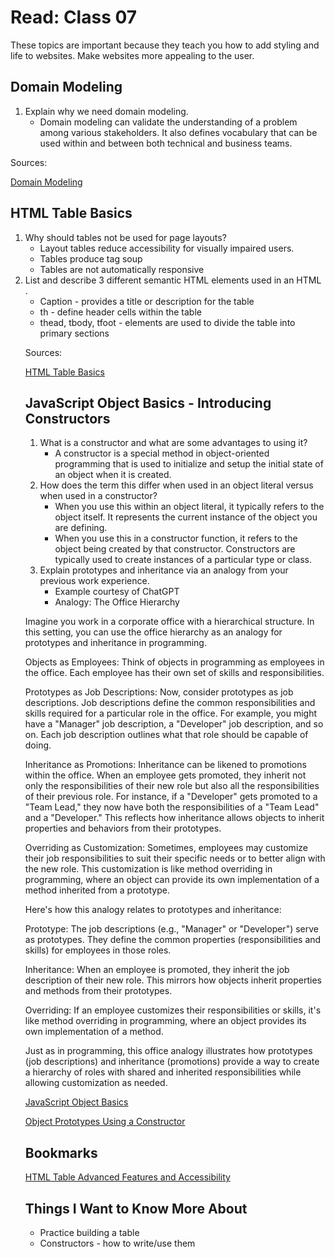 # Read: Class 07

These topics are important because they teach you how to add styling and life to websites.  Make websites more appealing to the user.

## Domain Modeling

1. Explain why we need domain modeling.
    * Domain modeling can validate the understanding of a problem among various stakeholders.  It also defines vocabulary that can be used within and between both technical and business teams.

Sources:

[Domain Modeling](https://github.com/codefellows/domain_modeling#domain-modeling)

## HTML Table Basics

1. Why should tables not be used for page layouts?
    * Layout tables reduce accessibility for visually impaired users.
    * Tables produce tag soup
    * Tables are not automatically responsive
2. List and describe 3 different semantic HTML elements used in an HTML <table>.
    * Caption - provides a title or description for the table
    * th - define header cells within the table
    * thead, tbody, tfoot - elements are used to divide the table into primary sections

Sources:

[HTML Table Basics](https://developer.mozilla.org/en-US/docs/Learn/HTML/Tables/Basics)

## JavaScript Object Basics - Introducing Constructors

1. What is a constructor and what are some advantages to using it?
    * A constructor is a special method in object-oriented programming that is used to initialize and setup the initial state of an object when it is created.  
1. How does the term this differ when used in an object literal versus when used in a constructor?
    * When you use this within an object literal, it typically refers to the object itself. It represents the current instance of the object you are defining. 
    * When you use this in a constructor function, it refers to the object being created by that constructor. Constructors are typically used to create instances of a particular type or class.
1. Explain prototypes and inheritance via an analogy from your previous work experience.
    * Example courtesy of ChatGPT
    * Analogy: The Office Hierarchy

Imagine you work in a corporate office with a hierarchical structure. In this setting, you can use the office hierarchy as an analogy for prototypes and inheritance in programming.

Objects as Employees:
Think of objects in programming as employees in the office. Each employee has their own set of skills and responsibilities.

Prototypes as Job Descriptions:
Now, consider prototypes as job descriptions. Job descriptions define the common responsibilities and skills required for a particular role in the office. For example, you might have a "Manager" job description, a "Developer" job description, and so on. Each job description outlines what that role should be capable of doing.

Inheritance as Promotions:
Inheritance can be likened to promotions within the office. When an employee gets promoted, they inherit not only the responsibilities of their new role but also all the responsibilities of their previous role. For instance, if a "Developer" gets promoted to a "Team Lead," they now have both the responsibilities of a "Team Lead" and a "Developer." This reflects how inheritance allows objects to inherit properties and behaviors from their prototypes.

Overriding as Customization:
Sometimes, employees may customize their job responsibilities to suit their specific needs or to better align with the new role. This customization is like method overriding in programming, where an object can provide its own implementation of a method inherited from a prototype.

Here's how this analogy relates to prototypes and inheritance:

Prototype: The job descriptions (e.g., "Manager" or "Developer") serve as prototypes. They define the common properties (responsibilities and skills) for employees in those roles.

Inheritance: When an employee is promoted, they inherit the job description of their new role. This mirrors how objects inherit properties and methods from their prototypes.

Overriding: If an employee customizes their responsibilities or skills, it's like method overriding in programming, where an object provides its own implementation of a method.

Just as in programming, this office analogy illustrates how prototypes (job descriptions) and inheritance (promotions) provide a way to create a hierarchy of roles with shared and inherited responsibilities while allowing customization as needed.

[JavaScript Object Basics](https://developer.mozilla.org/en-US/docs/Learn/HTML/Tables/Basics)

[Object Prototypes Using a Constructor](https://ui.dev/beginners-guide-to-javascript-prototype)

## Bookmarks

[HTML Table Advanced Features and Accessibility](https://developer.mozilla.org/en-US/docs/Learn/HTML/Tables/Advanced)

## Things I Want to Know More About

* Practice building a table
* Constructors - how to write/use them
